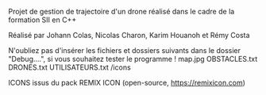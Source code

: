 Projet de gestion de trajectoire d'un drone réalisé dans le cadre de la formation SII en C++

Réalisé par Johann Colas, Nicolas Charon, Karim Houanoh et Rémy Costa


N'oubliez pas d'insérer les fichiers et dossiers suivants dans le dossier "Debug....", si vous souhaitez tester le programme !
	map.jpg
	OBSTACLES.txt
    DRONES.txt
    UTILISATEURS.txt
	/icons

ICONS issus du pack REMIX ICON (open-source, https://remixicon.com)

